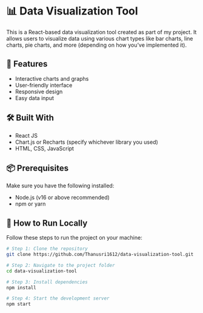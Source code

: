 # 📊 Data Visualization Tool

This is a React-based data visualization tool created as part of my project. It allows users to visualize data using various chart types like bar charts, line charts, pie charts, and more (depending on how you’ve implemented it).

## 🚀 Features

- Interactive charts and graphs
- User-friendly interface
- Responsive design
- Easy data input

## 🛠️ Built With

- React JS
- Chart.js or Recharts (specify whichever library you used)
- HTML, CSS, JavaScript

## 📦 Prerequisites

Make sure you have the following installed:

- Node.js (v16 or above recommended)
- npm or yarn

## 🔧 How to Run Locally

Follow these steps to run the project on your machine:

```bash
# Step 1: Clone the repository
git clone https://github.com/Thanusri1612/data-visualization-tool.git

# Step 2: Navigate to the project folder
cd data-visualization-tool

# Step 3: Install dependencies
npm install

# Step 4: Start the development server
npm start
